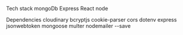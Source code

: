 Tech stack
mongoDb  Express React node     

Dependencies 
 cloudinary  bcryptjs cookie-parser cors dotenv express jsonwebtoken mongoose multer nodemailer --save